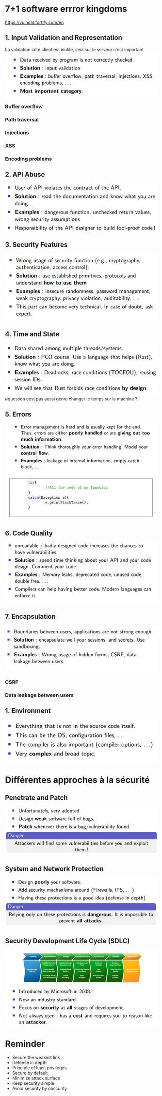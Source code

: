 # 7+1 software errror kingdoms
https://vulncat.fortify.com/en
## 1. Input Validation and Representation
La validation côté client est inutile, seul sur le serveur c'est important
![](images/Pasted%20image%2020231116230159.png)
### Buffer overflow
### Path traversal
### Injections
### XSS
### Encoding problems
## 2. API Abuse
![](images/Pasted%20image%2020231116230324.png)
## 3. Security Features
![](images/Pasted%20image%2020231116230606.png)
## 4. Time and State
![](images/Pasted%20image%2020231116230627.png)
#question cest pas aussi genre changer le temps sur la machine ?
## 5. Errors
![](images/Pasted%20image%2020231116230726.png)
## 6. Code Quality
![](images/Pasted%20image%2020231116230746.png)
## 7. Encapsulation
![](images/Pasted%20image%2020231116230756.png)
### CSRF
### Data leakage between users
## 1. Environment
![](images/Pasted%20image%2020231116230840.png)
# Différentes approches à la sécurité
## Penetrate and Patch
![](images/Pasted%20image%2020231116225414.png)
## System and Network Protection
![](images/Pasted%20image%2020231116225438.png)
## Security Development Life Cycle (SDLC)
![](images/Pasted%20image%2020231116225526.png)
# Reminder
- Secure the weakest link
- Defense in depth
- Principle of least privileges
- Secure by default
- Minimize attack surface
- Keep security simple
- Avoid security by obscurity